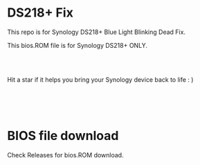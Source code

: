 # DS218+ Fix
This repo is for Synology DS218+ Blue Light Blinking Dead Fix.

This bios.ROM file is for Synology DS218+ ONLY.

<br>
<br>

Hit a star if it helps you bring your Synology device back to life : )

<br>
<br>
<br>

# BIOS file download
Check Releases for bios.ROM download.
